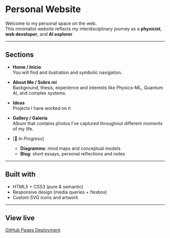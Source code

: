 # Personal Website

Welcome to my personal space on the web.  
This minimalist website reflects my interdisciplinary journey as a **physicist**, **web developer**, and **AI explorer**

---

## Sections

- **Home / Inicio**  
  You will find and ilustration and symbolic navigation.

- **About Me / Sobre mí**  
  Background, thesis, experience and interests like Physics–ML, Quantum AI, and complex systems. 

- **Ideas**  
  Projects I have worked on it  

- **Gallery / Galería**  
  Album that contains photos I've captured throughout different moments of my life.


- [🧩 *In Progress*]    
  - **Diagramms**: mind maps and conceptual models  
  - **Blog**: short essays, personal reflections and notes

---

## Built with

- HTML5 + CSS3 (pure & semantic)
- Responsive design (media queries + flexbox)
- Custom SVG icons and artwork

---
## View live 

[GitHub Pages Deployment](https://nathuber.github.io/Personal-Website/)

